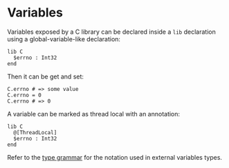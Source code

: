 # Variables

Variables exposed by a C library can be declared inside a `lib` declaration using a global-variable-like declaration:

```crystal
lib C
  $errno : Int32
end
```

Then it can be get and set:

```crystal
C.errno # => some value
C.errno = 0
C.errno # => 0
```

A variable can be marked as thread local with an annotation:

```crystal
lib C
  @[ThreadLocal]
  $errno : Int32
end
```

Refer to the [type grammar](../type_grammar.html) for the notation used in external variables types.
